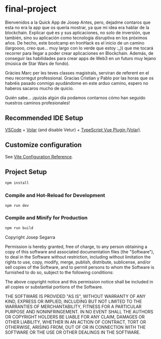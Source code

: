 # final-project

Bienvenidos a la Quick App de Josep</h1>
Antes, pero, dejadme contaros que esta no era la app que os quería mostrar,
ya que mi idea era hablar de la blockchain. Explicar qué es y sus aplicaciones, no solo de inversión, que también, 
sino su aplicación como tecnología disruptiva en los próximos años.
De hecho, este bootcamp en IronHack es el inicio de un camino (largoooo, creo que... muy largo con lo verde que estoy
:_)) que me tocará recorrer para llegar a poder crear aplicaciones en Blockchain. Además, de conseguir las 
habilidades para crear apps de Web3 en un futuro muy lejano (música de Star Wars de fondo).

Gràcies Marc per les teves classes magistrals, serviran de referent en el meu recorregut professional.
Gracias Cristian y Pablo por las horas que os habréis pasado conmigo ayudándome en este arduo camino, espero no haberos sacaros mucho de quicio.

Quién sabe... ¡quizás algún día podamos contarnos cómo han seguido nuestros caminos profesionales!

## Recommended IDE Setup

[VSCode](https://code.visualstudio.com/) + [Volar](https://marketplace.visualstudio.com/items?itemName=Vue.volar) (and disable Vetur) + [TypeScript Vue Plugin (Volar)](https://marketplace.visualstudio.com/items?itemName=Vue.vscode-typescript-vue-plugin).

## Customize configuration

See [Vite Configuration Reference](https://vitejs.dev/config/).

## Project Setup

```sh
npm install
```

### Compile and Hot-Reload for Development

```sh
npm run dev
```

### Compile and Minify for Production

```sh
npm run build
```

Copyright <YEAR> Josep Segarra

Permission is hereby granted, free of charge, to any person obtaining a copy of this software and associated documentation files (the "Software"), to deal in the Software without restriction, including without limitation the rights to use, copy, modify, merge, publish, distribute, sublicense, and/or sell copies of the Software, and to permit persons to whom the Software is furnished to do so, subject to the following conditions:

The above copyright notice and this permission notice shall be included in all copies or substantial portions of the Software.

THE SOFTWARE IS PROVIDED "AS IS", WITHOUT WARRANTY OF ANY KIND, EXPRESS OR IMPLIED, INCLUDING BUT NOT LIMITED TO THE WARRANTIES OF MERCHANTABILITY, FITNESS FOR A PARTICULAR PURPOSE AND NONINFRINGEMENT. IN NO EVENT SHALL THE AUTHORS OR COPYRIGHT HOLDERS BE LIABLE FOR ANY CLAIM, DAMAGES OR OTHER LIABILITY, WHETHER IN AN ACTION OF CONTRACT, TORT OR OTHERWISE, ARISING FROM, OUT OF OR IN CONNECTION WITH THE SOFTWARE OR THE USE OR OTHER DEALINGS IN THE SOFTWARE.

